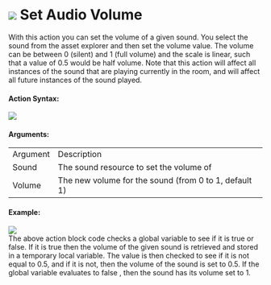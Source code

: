 #  ![](https://gms.magecorn.com/Manual/assets/Images/Scripting_Reference/Drag_And_Drop/Reference/Audio/i_Audio_Set_Audio_Volume.png) Set Audio Volume

With this action you can set the volume of a given sound. You select the
sound from the asset explorer and then set the volume value. The volume
can be between 0 (silent) and 1 (full volume) and the scale is linear,
such that a value of 0.5 would be half volume. Note that this action
will affect all instances of the sound that are playing currently in the
room, and will affect all future instances of the sound played.

#### Action Syntax:

  
![](https://gms.magecorn.com/Manual/assets/Images/Scripting_Reference/Drag_And_Drop/Reference/Audio/a_Audio_Set_Audio_Volume.png)  

#### Arguments:

|          |                                                       |
|----------|-------------------------------------------------------|
| Argument | Description                                           |
| Sound    | The sound resource to set the volume of               |
| Volume   | The new volume for the sound (from 0 to 1, default 1) |

#### Example:

  
![](https://gms.magecorn.com/Manual/assets/Images/Scripting_Reference/Drag_And_Drop/Reference/Audio/e_Audio_Get_Audio_Volume.png)  
The above action block code checks a global variable to see if it is
true or false. If it is true then the volume of the given sound is
retrieved and stored in a temporary local variable. The value is then
checked to see if it is not equal to 0.5, and if it is not, then the
volume of the sound is set to 0.5. If the global variable evaluates to
false , then the sound has its volume set to 1.
